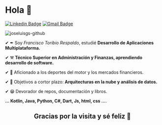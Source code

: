 <h1>Hola 👋</h1>


[![Linkedin Badge](https://img.shields.io/badge/-LinkedIn-blue?style=flat-square&logo=Linkedin&logoColor=white&link=https://kediwww.linn.com/in/francisco-toribio-respaldo/)](https://www.linkedin.com/in/francisco-toribio-respaldo/)
[![Gmail Badge](https://img.shields.io/badge/-Gmail-c14438?style=flat-square&logo=Gmail&logoColor=white&link=mailto:frantoribiorespaldo@gmail.com)](mailto:frantoribiorespaldo@gmail.com)

 <img src="https://komarev.com/ghpvc/?username=frantoribio&label=Profile%20views&color=42b983&style=flat" alt="joseluisgs-github" />



✔ ✒ Soy *Francisco Toribio Respaldo*, estudié **Desarrollo de Aplicaciones Multiplataforma.** 

✔ ⚒  **Técnico Superior en Administración y Finanzas, aprendiendo desarrollo de software.** 

✔ 🔭 Aficionado a los deportes del motor y los mercados financieros. 

✔ 🎯 Objetivos a cortor plazo: **Arquitecturas en la nube y análisis de datos.** 

✔ 😁 Devorador de repos, documentación y libros.  

**... Kotlin, Java, Python, C#, Dart, Js, html, css ...**. 






   
  <h2 align="center">Gracias por la visita y sé feliz 🎵</h2>
    


 
